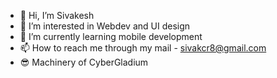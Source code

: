 - 👋 Hi, I’m Sivakesh
- 👀 I’m interested in Webdev and UI design
- 🌱 I’m currently learning mobile development
- 📫 How to reach me through my mail - sivakcr8@gmail.com
- 😎 Machinery of CyberGladium
